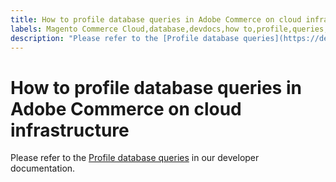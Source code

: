 ```yaml
---
title: How to profile database queries in Adobe Commerce on cloud infrastructure
labels: Magento Commerce Cloud,database,devdocs,how to,profile,queries,Adobe Commerce,cloud infrastructure
description: "Please refer to the [Profile database queries](https://devdocs.magento.com/guides/v2.3/cloud/project/profile-database-queries.html) in our developer documentation."
---
```


# How to profile database queries in Adobe Commerce on cloud infrastructure

Please refer to the [Profile database queries](https://devdocs.magento.com/guides/v2.3/cloud/project/profile-database-queries.html) in our developer documentation.